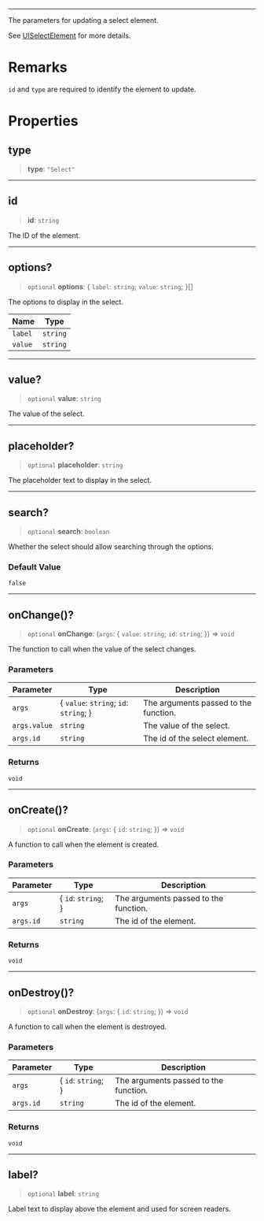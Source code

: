 ***

The parameters for updating a select element.

See [UISelectElement](UISelectElement.md) for more details.

# Remarks

`id` and `type` are required to identify the element to update.

# Properties

## type

> **type**: `"Select"`

***

## id

> **id**: `string`

The ID of the element.

***

## options?

> `optional` **options**: \{ `label`: `string`; `value`: `string`; }\[]

The options to display in the select.

| Name    | Type     |
| ------- | -------- |
| `label` | `string` |
| `value` | `string` |

***

## value?

> `optional` **value**: `string`

The value of the select.

***

## placeholder?

> `optional` **placeholder**: `string`

The placeholder text to display in the select.

***

## search?

> `optional` **search**: `boolean`

Whether the select should allow searching through the options.

### Default Value

`false`

***

## onChange()?

> `optional` **onChange**: (`args`: \{ `value`: `string`; `id`: `string`; }) => `void`

The function to call when the value of the select changes.

### Parameters

| Parameter    | Type                                    | Description                           |
| ------------ | --------------------------------------- | ------------------------------------- |
| `args`       | \{ `value`: `string`; `id`: `string`; } | The arguments passed to the function. |
| `args.value` | `string`                                | The value of the select.              |
| `args.id`    | `string`                                | The id of the select element.         |

### Returns

`void`

***

## onCreate()?

> `optional` **onCreate**: (`args`: \{ `id`: `string`; }) => `void`

A function to call when the element is created.

### Parameters

| Parameter | Type                 | Description                           |
| --------- | -------------------- | ------------------------------------- |
| `args`    | \{ `id`: `string`; } | The arguments passed to the function. |
| `args.id` | `string`             | The id of the element.                |

### Returns

`void`

***

## onDestroy()?

> `optional` **onDestroy**: (`args`: \{ `id`: `string`; }) => `void`

A function to call when the element is destroyed.

### Parameters

| Parameter | Type                 | Description                           |
| --------- | -------------------- | ------------------------------------- |
| `args`    | \{ `id`: `string`; } | The arguments passed to the function. |
| `args.id` | `string`             | The id of the element.                |

### Returns

`void`

***

## label?

> `optional` **label**: `string`

Label text to display above the element and used for screen readers.
